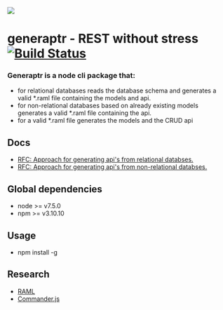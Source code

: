 ![](http://i.imgur.com/yCRAubA.png)
# generaptr - REST without stress [![Build Status](https://travis-ci.org/cupsadarius/generaptr.svg)](http://travis-ci.org/cupsadarius/generaptr)

### Generaptr is a node cli package that:
* for relational databases
  reads the database schema and generates a valid *.raml file containing the models and api.
* for non-relational databases
  based on already existing models generates a valid *.raml file containing the api.
* for a valid *.raml file
  generates the models and the CRUD api

## Docs

* [RFC: Approach for generating api's from relational databses.](./docs/rfc/ForRelationalDatabases.md)
* [RFC: Approach for generating api's from non-relational databses.](./docs/rfc/ForNonRelationalDatabases.md)


## Global dependencies

* node >= v7.5.0
* npm >= v3.10.10

## Usage
* npm install -g

## Research

* [RAML](http://raml.org)
* [Commander.js](https://github.com/tj/commander.js)
